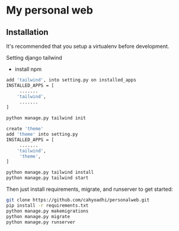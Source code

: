 # My personal web

## Installation

It's recommended that you setup a virtualenv before development.

Setting django tailwind
- install npm


```sh
add 'tailwind', into setting.py on installed_apps
INSTALLED_APPS = [
     .......
    'tailwind',
     .......
]

python manage.py tailwind init

create 'theme'
add 'theme' into setting.py
INSTALLED_APPS = [
     .......
    'tailwind',
     'theme',
]

python manage.py tailwind install
python manage.py tailwind start
```


Then just install requirements, migrate, and runserver to get started:
```sh
git clone https://github.com/cahyoadhi/personalweb.git
pip install -r requirements.txt
python manage.py makemigrations
python manage.py migrate
python manage.py runserver
```
